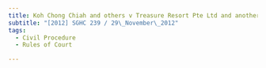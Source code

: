 ```yaml
---
title: Koh Chong Chiah and others v Treasure Resort Pte Ltd and another 
subtitle: "[2012] SGHC 239 / 29\_November\_2012"
tags:
  - Civil Procedure
  - Rules of Court

---
```


